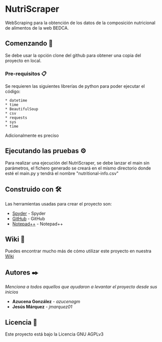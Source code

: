 # NutriScraper
    

WebScraping para la obtención de los datos de la composición nutricional de alimentos
de la web BEDCA.

## Comenzando 🚀

Se debe usar la opción clone del github para obtener una copia del proyecto en local.



### Pre-requisitos 📋

Se requieren las siguientes librerías de python para poder ejecutar el código:

    * datetime
    * time
    * BeautifulSoup
    * csv
    * requests
    * sys
    * time

Adicionalmente es preciso

## Ejecutando las pruebas ⚙️

Para realizar una ejecución del NutriScraper, se debe lanzar el main sin parámetros,
el fichero generado se creará en el mismo directorio donde esté el main.py 
y tendrá el nombre "nutritional-info.csv"


## Construido con 🛠️

Las herramientas usadas para crear el proyecto son:

* [Spyder](https://www.spyder-ide.org/) - Spyder
* [GitHub](https://github.com/) - GitHub
* [Notepad++](https://notepad-plus-plus.org/) - Notepad++


## Wiki 📖

Puedes encontrar mucho más de cómo utilizar este proyecto en nuestra [Wiki](https://github.com/tu/proyecto/wiki)


## Autores ✒️

_Menciona a todos aquellos que ayudaron a levantar el proyecto desde sus inicios_

* **Azucena González** - *azucenagm* 
* **Jesús Márquez** - *jmarquez01*


## Licencia 📄

Este proyecto está bajo la Licencia GNU AGPLv3



